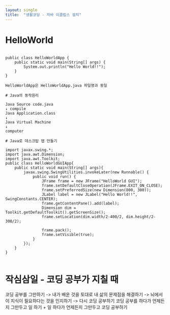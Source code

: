 ```yaml
---
layout: single
title:  "생활코딩 - 자바 이클립스 설치"
---
```


# HelloWorld

<pre>
<code>
public class HelloWorldApp {
	public static void main(String[] args) {
		System.out.println("Hello World!!");
	}
}

HelloWorldApp은 HelloWorldApp.java 파일명과 동일

# Java의 동작원리

Java Source code.java
↓ compile
Java Application.class
↓
Java Virtual Machine
↓
computer

# Java로 데스크탑 앱 만들기

import javax.swing.*;   
import java.awt.Dimension;
import java.awt.Toolkit;
public class HelloWorldGUIApp{
    public static void main(String[] args){
        javax.swing.SwingUtilities.invokeLater(new Runnable() {
            public void run() {
                JFrame frame = new JFrame("HelloWorld GUI");
                frame.setDefaultCloseOperation(JFrame.EXIT_ON_CLOSE);
                frame.setPreferredSize(new Dimension(800, 300));
                JLabel label = new JLabel("Hello World!!", SwingConstants.CENTER);
                frame.getContentPane().add(label);
                Dimension dim = Toolkit.getDefaultToolkit().getScreenSize();
                frame.setLocation(dim.width/2-400/2, dim.height/2-300/2);

                frame.pack();
                frame.setVisible(true);
            }
        });
    }
}
</code>
</pre>


# 작심삼일 - 코딩 공부가 지칠 때

코딩 공부를 그만하기 -> 내가 배운 것을 토대로 내 삶의 문제점을 해결하기 -> 뇌에서 이 지식이 필요하다는 것을 인지하기 -> 다시 코딩 공부하기
코딩 공부를 하다가 언제든지 그만두고 일 하기 + 일 하다가 언제든지 그만두고 코딩 공부하기
